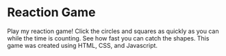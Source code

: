 # Reaction Game

Play my reaction game! Click the circles and squares as quickly as you can while the time is counting. See how fast you can catch the shapes.
This game was created using HTML, CSS, and Javascript.
